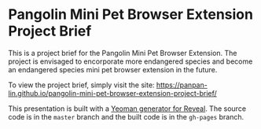 # Pangolin Mini Pet Browser Extension Project Brief

This is a project brief for the Pangolin Mini Pet Browser Extension. The project is envisaged to encorporate more endangered species and become an endangered species mini pet browser extension in the future.

To view the project brief, simply visit the site: https://panpan-lin.github.io/pangolin-mini-pet-browser-extension-project-brief/

This presentation is built with a [Yeoman generator for Reveal](https://github.com/slara/generator-reveal). The source code is in the `master` branch and the built code is in the `gh-pages` branch.
